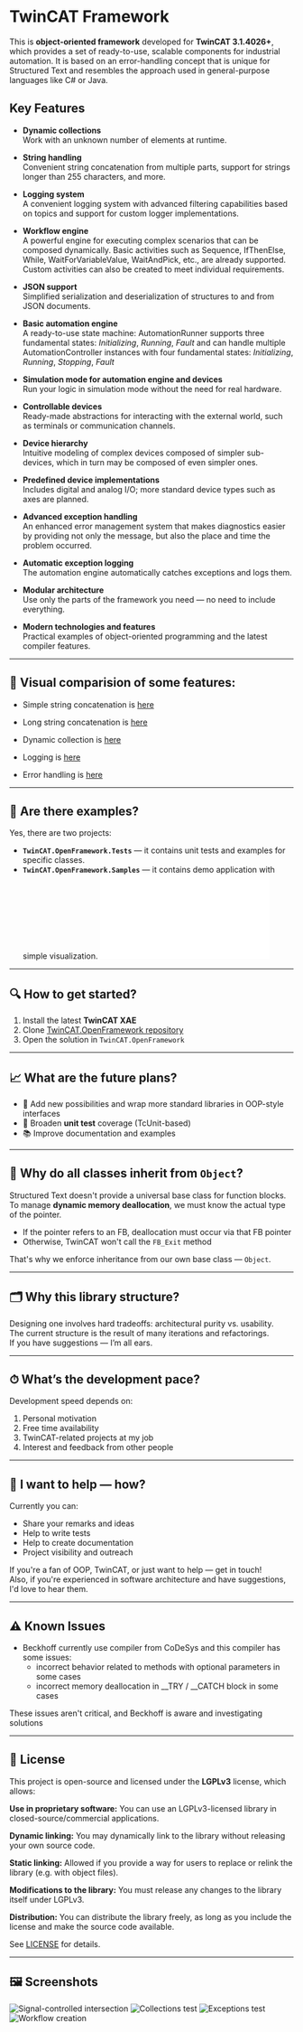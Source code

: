 # TwinCAT Framework

This is **object-oriented framework** developed for **TwinCAT 3.1.4026+**, which provides a set of ready-to-use, scalable components for industrial automation.
It is based on an error-handling concept that is unique for Structured Text and resembles the approach used in general-purpose languages like C# or Java.

## Key Features

- **Dynamic collections**  
  Work with an unknown number of elements at runtime.

- **String handling**  
  Convenient string concatenation from multiple parts, support for strings longer than 255 characters, and more.

- **Logging system**  
  A convenient logging system with advanced filtering capabilities based on topics and support for custom logger implementations.

- **Workflow engine**  
  A powerful engine for executing complex scenarios that can be composed dynamically. Basic activities such as Sequence, IfThenElse, While, WaitForVariableValue, WaitAndPick, etc., are already supported. Custom activities can also be created to meet individual requirements.
  
- **JSON support**  
  Simplified serialization and deserialization of structures to and from JSON documents.

- **Basic automation engine**  
  A ready-to-use state machine: AutomationRunner supports three fundamental states: *Initializing*, *Running*, *Fault* and can handle multiple AutomationController instances with four fundamental states: *Initializing*, *Running*, *Stopping*, *Fault*

- **Simulation mode for automation engine and devices**  
  Run your logic in simulation mode without the need for real hardware.

- **Controllable devices**  
  Ready-made abstractions for interacting with the external world, such as terminals or communication channels.

- **Device hierarchy**  
  Intuitive modeling of complex devices composed of simpler sub-devices, which in turn may be composed of even simpler ones.

- **Predefined device implementations**  
  Includes digital and analog I/O; more standard device types such as axes are planned.

- **Advanced exception handling**  
  An enhanced error management system that makes diagnostics easier by providing not only the message, but also the place and time the problem occurred.

- **Automatic exception logging**  
  The automation engine automatically catches exceptions and logs them.

- **Modular architecture**  
  Use only the parts of the framework you need — no need to include everything.

- **Modern technologies and features**  
  Practical examples of object-oriented programming and the latest compiler features.

---

## 🚀 Visual comparision of some features:

  - Simple string concatenation is [here](Screenshots/FunctionalityComparision/SimpleConcat.png)
    
  - Long string concatenation is [here](Screenshots/FunctionalityComparision/ConcatLongString.png)
    
  - Dynamic collection is [here](Screenshots/FunctionalityComparision/List.png)
    
  - Logging is [here](Screenshots/FunctionalityComparision/Logging.png)
    
  - Error handling is [here](Screenshots/FunctionalityComparision/Exceptions.png)

---

## 🧪 Are there examples?

Yes, there are two projects:  
- **`TwinCAT.OpenFramework.Tests`** — it contains unit tests and examples for specific classes.
- **`TwinCAT.OpenFramework.Samples`** — it contains demo application with simple visualization. ![Read guid here.](Guides/SignalControlledIntersectionDemo.md)

---

## 🔍 How to get started?

1. Install the latest **TwinCAT XAE**  
2. Clone [TwinCAT.OpenFramework repository](https://github.com/trofimich/TwinCAT.OpenFramework.git)
3. Open the solution in `TwinCAT.OpenFramework`

---

## 📈 What are the future plans?

- 🧱 Add new possibilities and wrap more standard libraries in OOP-style interfaces
- 🧪 Broaden **unit test** coverage (TcUnit-based)
- 📚 Improve documentation and examples

---

## 🧱 Why do all classes inherit from `Object`?

Structured Text doesn't provide a universal base class for function blocks.  
To manage **dynamic memory deallocation**, we must know the actual type of the pointer.

- If the pointer refers to an FB, deallocation must occur via that FB pointer
- Otherwise, TwinCAT won't call the `FB_Exit` method

That's why we enforce inheritance from our own base class — `Object`.

---

## 🗂 Why this library structure?

Designing one involves hard tradeoffs: architectural purity vs. usability.  
The current structure is the result of many iterations and refactorings.  
If you have suggestions — I’m all ears.

---

## ⏱ What’s the development pace?

Development speed depends on:

1. Personal motivation  
2. Free time availability  
3. TwinCAT-related projects at my job  
4. Interest and feedback from other people

---

## 🤝 I want to help — how?

Currently you can:

- Share your remarks and ideas
- Help to write tests
- Help to create documentation  
- Project visibility and outreach

If you're a fan of OOP, TwinCAT, or just want to help — get in touch!  
Also, if you're experienced in software architecture and have suggestions, I'd love to hear them.

---

## ⚠️ Known Issues

- Beckhoff currently use compiler from CoDeSys and this compiler has some issues:
  - incorrect behavior related to methods with optional parameters in some cases
  - incorrect memory deallocation in __TRY / __CATCH block in some cases

These issues aren't critical, and Beckhoff is aware and investigating solutions

---

## 📄 License

This project is open-source and licensed under the **LGPLv3** license, which allows:

**Use in proprietary software:** You can use an LGPLv3-licensed library in closed-source/commercial applications.

**Dynamic linking:** You may dynamically link to the library without releasing your own source code.

**Static linking:** Allowed if you provide a way for users to replace or relink the library (e.g. with object files).

**Modifications to the library:** You must release any changes to the library itself under LGPLv3.

**Distribution:** You can distribute the library freely, as long as you include the license and make the source code available.

See [LICENSE](./LICENSE) for details.

---

## 🖼️ Screenshots 

![Signal-controlled intersection](Screenshots/SignalControlledIntersection.png)
![Collections test](Screenshots/TestCollections.png)
![Exceptions test](Screenshots/TestExceptions.png)
![Workflow creation](Screenshots/WorkflowCreation.png)

